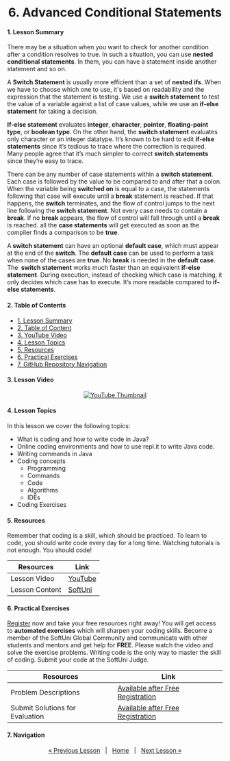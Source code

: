 <h1 align="center">6. Advanced Conditional Statements</h1>

#### 1. Lesson Summary

<p>There may be a situation when you want to check for another condition after a condition resolves to true. In such a situation, you can use <strong>nested conditional statements</strong>. In them, you can have a statement inside another statement and so on.</p><p>A <strong>Switch Statement</strong> is usually more efficient than a set of <strong>nested</strong> <strong>ifs</strong>. When we have to choose which one to use, it's based on readability and the expression that the statement is testing. We use a <strong>switch statement</strong> to test the value of a variable against a list of case values, while we use an <strong>if-else statement</strong> for taking a decision.</p><p><strong>If-else statement</strong> evaluates <strong>integer</strong>, <strong>character</strong>, <strong>pointer</strong>, <strong>floating-point type</strong>, or <strong>boolean type</strong>. On the other hand, the <strong>switch statement</strong> evaluates only character or an integer datatype. It’s known to be hard to edit <strong>if-else statements</strong> since it’s tedious to trace where the correction is required. Many people agree that it’s much simpler to correct <strong>switch statements</strong> since they’re easy to trace.</p><p>There can be any number of case statements within a <strong>switch statement</strong>. Each case is followed by the value to be compared to and after that a colon. When the variable being <strong>switched on</strong> is equal to a case, the statements following that case will execute until a <strong>break</strong> statement is reached. If that happens, the <strong>switch</strong> terminates, and the flow of control jumps to the next line following the<strong> switch statement</strong>. Not every case needs to contain a <strong>break</strong>. If no <strong>break</strong> appears, the flow of control will fall through until a <strong>break</strong> is reached. all the <strong>case statements</strong> will get executed as soon as the compiler finds a comparison to be <strong>true</strong>.</p><p>A<strong> switch statement</strong> can have an optional <strong>default case</strong>, which must appear at the end of the <strong>switch</strong>. The <strong>default case</strong> can be used to perform a task when none of the cases are <strong>true</strong>. No <strong>break</strong> is needed in the <strong>default case</strong>. The <strong> switch statement</strong> works much faster than an equivalent <strong>if-else statement</strong>. During execution, instead of checking which case is matching, it only decides which case has to execute. It’s more readable compared to <strong>if-else statements</strong>.</p>

#### 2. Table of Contents
* [1. Lesson Summary](#1-Lesson-Summary)
* [2. Table of Content](#2-Table-of-Content)
* [3. YouTube Video](#3-YouTube-Video)
* [4. Lesson Topics](#4-Lesson-Topics)
* [5. Resources](#5-Resources)
* [6. Practical Exercises](#6-Practical-Exercises)
* [7. GitHub Repository Navigation](#7-GitHub-Repository-Navigation)

#### 3. Lesson Video
<p align="center">
<a href="https://youtu.be/sXM31yfsj04">
    <img src="" alt="YouTube Thumbnail">
 </a>
</p>

#### 4. Lesson Topics
In this lesson we cover the following topics:
* What is coding and how to write code in Java?
* Online coding environments and how to use repl.it to write Java code.
* Writing commands in Java
* Coding concepts
  * Programming
  * Commands
  * Code
  * Algorithms
  * IDEs
* Coding Exercises

#### 5. Resources
<p>Remember that coding is a skill, which should be practiced. To learn to code, you should write code every day for a long time. Watching tutorials is not enough. You should code! </p>

| Resources | Link |
| ----- | ----- |
| Lesson Video| [YouTube](https://youtu.be/sXM31yfsj04) |
| Lesson Content | [SoftUni](https://softuni.org/code-lessons/java-basics-tutorial-part-1-getting-started-with-java/) |

#### 6. Practical Exercises
<a href="https://softuni.org/checkout/join-community">Register</a> now and take your free resources right away! You will get access to **automated exercises** which will sharpen your coding skills. Become a member of the SoftUni Global Community and communicate with other students and mentors and get help for **FREE**.
Please watch the video and solve the exercise problems. Writing code is the only way to master the skill of coding. Submit your code at the SoftUni Judge.

| Resources | Link |
| ----- | ----- |
| Problem Descriptions | [Available after Free Registration](https://softuni.org/code-lessons/java-basics-tutorial-part-1-getting-started-with-java/) |
| Submit Solutions for Evaluation | [Available after Free Registration](https://softuni.org/code-lessons/java-basics-tutorial-part-1-getting-started-with-java/) |

#### 7. Navigation

<p align="center">
    <a href="https://github.com/SoftUni/Free-Java-Certification-Course/blob/main/lessons/05-Conditional-Statements.md">« Previous Lesson</a> &nbsp; | &nbsp; <a href="https://github.com/SoftUni/Free-Java-Certification-Course">Home</a> &nbsp; | &nbsp; <a href="https://github.com/SoftUni/Free-Java-Certification-Course/blob/main/lessons/07-For-Loops.md">Next Lesson »</a>
</p>
